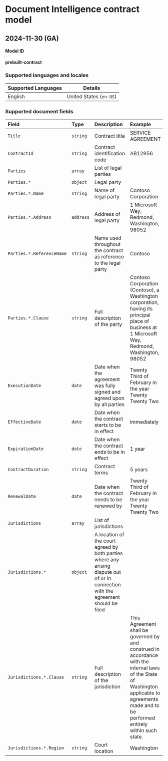 # Document Intelligence contract model

## 2024-11-30 (GA)

#### Model ID

**prebuilt-contract**

### Supported languages and locales

| Supported Languages | Details |
|:--------------------|:-------:|
|English|United States (`en-US`)|

### Supported document fields

| Field | Type | Description | Example |
|:------|:-----|:------------|:--------|
|`Title`|`string`|Contract title|SERVICE AGREEMENT|
|`ContractId`|`string`|Contract identification code|AB12956|
|`Parties`|`array`|List of legal parties||
|`Parties.*`|`object`|Legal party||
|`Parties.*.Name`|`string`|Name of legal party|Contoso Corporation|
|`Parties.*.Address`|`address`|Address of legal party|1 Microsoft Way, Redmond, Washington, 98052|
|`Parties.*.ReferenceName`|`string`|Name used throughout the contract as reference to the legal party|Contoso|
|`Parties.*.Clause`|`string`|Full description of the party|Contoso Corporation (Contoso), a Washington corporation, having its principal place of business at 1 Microsoft Way, Redmond, Washington, 98052|
|`ExecutionDate`|`date`|Date when the agreement was fully signed and agreed upon by all parties|Twenty Third of February in the year Twenty Twenty Two|
|`EffectiveDate`|`date`|Date when the contract starts to be in effect|immediately|
|`ExpirationDate`|`date`|Date when the contract ends to be in effect|1 year|
|`ContractDuration`|`string`|Contract terms|5 years|
|`RenewalDate`|`date`|Date when the contract needs to be renewed by|Twenty Third of February in the year Twenty Twenty Two|
|`Jurisdictions`|`array`|List of jurisdictions||
|`Jurisdictions.*`|`object`|A location of the court agreed by both parties where any arising dispute out of or in connection with the agreement should be filed||
|`Jurisdictions.*.Clause`|`string`|Full description of the jurisdiction|This Agreement shall be governed by and construed in accordance with the internal laws of the State of Washington applicable to agreements made and to be performed entirely within such state.|
|`Jurisdictions.*.Region`|`string`|Court location|Washington|